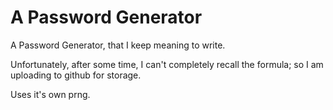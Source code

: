 # A Password Generator

A Password Generator, that I keep meaning to write.

Unfortunately, after some time, I can't completely recall the formula; so I
am uploading to github for storage.

Uses it's own prng.
